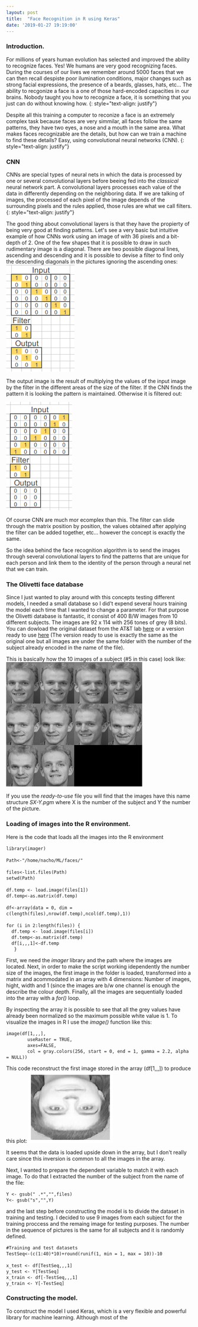 ```yaml
---
layout: post
title:  "Face Recognition in R using Keras"
date: '2019-01-27 19:19:00'
---
```


### Introduction.
For millions of years human evolution has selected and improved the ability to recognize faces. 
Yes! We humans are very good recognizing faces. During the courses of our lives we remember around 5000 faces that we can then recall despiste poor ilumination conditions, major changes such as strong facial expressions, the presence of a beards, glasses, hats, etc... 
The ability to recgonize a face is a one of those hard-encoded capacities in our brains.  Nobody taught you how to recognize a face, it is something that you just can do without knowing how.
{: style="text-align: justify"}

Despite all this training a computer to reconize a face is an extremely complex task because faces are very simmilar, all faces follow the same patterns, they have two eyes, a nose and a mouth in the same area. What makes faces recognizable are the details, but how can we train a machine to find these details? 
Easy, using convolutional neural networks (CNN).
{: style="text-align: justify"}

### CNN

CNNs are special types of neural nets in which the data is processed by one or several convolutional layers before beeing fed into the *classical* neural network part. 
A convolutional layers processes each value of the data in differently depending on the neighboring data. If we are talking of images, the processed of each pixel of the image depends of the surrounding pixels and the rules applied, those rules are what we call filters. 
{: style="text-align: justify"}

The good thing about convolutional layers is that they have the propierty of being very good at finding patterns.
Let's see a very basic but intuitive example of how CNNs work using an image of with 36 pixels and a bit-depth of 2. One of the few shapes that it is possible to draw in such rudimentary image is a diagonal. There are two possible diagonal lines, ascending and descending and it is possible to devise a filter to find only the descending diagonals in the pictures ignoring the ascending ones:
![CNN1](/images/CNN1.png)

The output image is the result of multiplying the values of the input image by the filter in the different areas of the size of the filter. If the CNN finds the pattern it is looking the pattern is maintained. 
Otherwise it is filtered out:

![CNN2](/images/CNN2.png)

Of course CNN are much mor ecomplex than this. The filter can slide through the matrix position by position, the values obtained after applying the filter can be added together, etc... however the concept is exactly the same.

So the idea behind the face recognition algorithm is to send the images through several convolutional layers to find the patterns that are unique for each person and link them to the identity of the person through a neural net that we can train.  
### The Olivetti face database 

Since I just wanted to play around with this concepts testing different models, I needed a small database so I did't expend several hours training the model each time that I wanted to change a parameter. For that purpose the Olivetti database is fantastic, it consist of 400 B/W images from 10 different subjects. The images are 92 x 114 with 256 tones of grey (8 bits). You can dowload the original dataset from the AT&T lab [here](https://www.cl.cam.ac.uk/research/dtg/attarchive/facedatabase.html) or a version ready to use [here](/images/faces.zip) (The version ready to use is exactly the same as the original one but all images are under the same folder with the number of the subject already encoded in the name of the file).

This is basically how the 10 images of a subject (#5 in this case) look like: 
![Faces](/images/10faces.jpg)

If you use the *ready-to-use* file you will find that the images have this name structure *SX-Y.pgm* where X is the number of the subject and Y the number of the picture.

### Loading of images into the R environment.
Here is the code that loads all the images into the R environment

<pre><code>library(imager)

Path<-"/home/nacho/ML/faces/"

files<-list.files(Path)
setwd(Path)

df.temp <- load.image(files[1])
df.temp<-as.matrix(df.temp)

df<-array(data = 0, dim = c(length(files),nrow(df.temp),ncol(df.temp),1))

for (i in 2:length(files)) {
  df.temp <- load.image(files[i])
  df.temp<-as.matrix(df.temp)
  df[i,,,1]<-df.temp
   }</code></pre>

First, we need the *imager* library and the path where the images are located. Next, in order to make the script working idependently the number size of the images, the first image in the folder is loaded, transformed into a matrix and acommodated in an array with 4 dimensions: Number of images, hight, width and 1 (since the images are b/w one channel is enough the describe the colour depth. Finally, all the images are sequentially loaded into the array with a *for()* loop.

By inspecting the array it is possible to see that all the grey values have already been normalized so the maximum possible white value is 1. To visualize the images in R I use the *image()* function like this:

<pre><code>image(df[1,,,],
        useRaster = TRUE,
        axes=FALSE,
        col = gray.colors(256, start = 0, end = 1, gamma = 2.2, alpha = NULL))</pre></code>

This code reconstruct the first image stored in the array (df[1,,,]) to produce this plot:
![Face1](/images/Face1.png)

It seems that the data is loaded upside down in the array, but I don't really care since this inversion is common to all the images in the array.

Next, I wanted to prepare the dependent variable to match it with each image. To do that I extracted the number of the subject from the name of the file:

<pre><code>Y <- gsub(" .*","",files)
Y<- gsub("s","",Y)</code></pre>

and the last step before constructing the model is to divide the dataset in training and testing. I decided to use 9 images from each subject for the training proccess and the remaing image for testing purposes. The number in the sequence of pictures is the same for all subjects and it is randomly defined.  

<pre><code>#Training and test datasets
TestSeq<-(c(1:40)*10)+round(runif(1, min = 1, max = 10))-10

x_test <- df[TestSeq,,,1]
y_test <- Y[TestSeq]  
x_train <- df[-TestSeq,,,1]
y_train <- Y[-TestSeq]</code></pre>

### Constructing the model.

To construct the model I used Keras, which is a very flexible and powerful library for machine learning. Although most of the 


